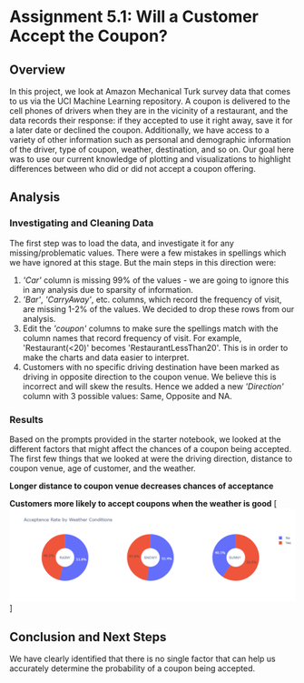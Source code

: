# Assignment 5.1: Will a Customer Accept the Coupon?
 
## Overview
In this project, we look at Amazon Mechanical Turk survey data that comes to us via the UCI Machine Learning repository. A coupon is delivered to the cell phones of drivers when they are in the vicinity of a restaurant, and the data records their response: if they accepted to use it right away, save it for a later date or declined the coupon. Additionally, we have access to a variety of other information such as personal and demographic information of the driver, type of coupon, weather, destination, and so on. Our goal here was to use our current knowledge of plotting and visualizations to highlight differences between who did or did not accept a coupon offering.

## Analysis
### Investigating and Cleaning Data
The first step was to load the data, and investigate it for any missing/problematic values. There were a few mistakes in spellings which we have ignored at this stage. But the main steps in this direction were:

1. _'Car'_ column is missing 99% of the values - we are going to ignore this in any analysis due to sparsity of information.
2. _'Bar'_, _'CarryAway'_, etc. columns, which record the frequency of visit, are missing 1-2% of the values. We decided to drop these rows from our analysis.
3. Edit the _'coupon'_ columns to make sure the spellings match with the column names that record frequency of visit. For example, 'Restaurant(<20)' becomes 'RestaurantLessThan20'. This is in order to make the charts and data easier to interpret.
4. Customers with no specific driving destination have been marked as driving in opposite direction to the coupon venue. We believe this is incorrect and will skew the results. Hence we added a new _'Direction'_ column with 3 possible values: Same, Opposite and NA.

### Results
Based on the prompts provided in the starter notebook, we looked at the different factors that might affect the chances of a coupon being accepted. The first few things that we looked at were the driving direction, distance to coupon venue, age of customer, and the weather. 

**Longer distance to coupon venue decreases chances of acceptance**


**Customers more likely to accept coupons when the weather is good**
[<img src="images/weather.png">]

## Conclusion and Next Steps

We have clearly identified that there is no single factor that can help us accurately determine the probability of a coupon being accepted.


